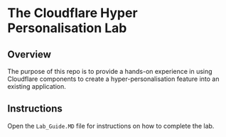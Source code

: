 # The Cloudflare Hyper Personalisation Lab

## Overview
The purpose of this repo is to provide a hands-on experience in using Cloudflare components to create a hyper-personalisation feature into an existing application.

## Instructions
Open the `Lab_Guide.MD` file for instructions on how to complete the lab.